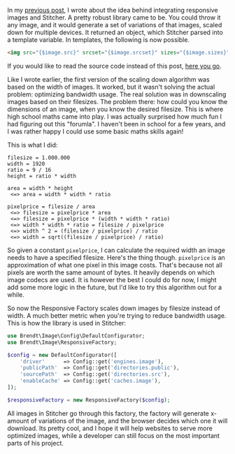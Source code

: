 In my [previous post](/blog/tackling_responsive_images-part_1), I wrote about the idea behind integrating responsive images and Stitcher. A pretty robust library came to be. You could throw it any image, and it would generate a set of variations of that images, scaled down for multiple devices. It returned an object, which Stitcher parsed into a template variable. In templates, the following is now possible.

```html
<img src="{$image.src}" srcset="{$image.srcset}" sizes="{$image.sizes}" />
```

If you would like to read the source code instead of this post, [here you go](https://github.com/brendt/responsive-images).

Like I wrote earlier, the first version of the scaling down algorithm was based on the width of images. It worked, but it wasn't solving the actual problem: optimizing bandwidth usage. The real solution was in downscaling images based on their filesizes. The problem there: how could you know the dimensions of an image, when you know the desired filesize. This is where high school maths came into play. I was actually surprised how much fun I had figuring out this "forumla". I haven't been in school for a few years, and I was rather happy I could use some basic maths skills again!

This is what I did:

```
filesize = 1.000.000
width = 1920
ratio = 9 / 16
height = ratio * width

area = width * height
 <=> area = width * width * ratio

pixelprice = filesize / area
 <=> filesize = pixelprice * area
 <=> filesize = pixelprice * (width * width * ratio)
 <=> width * width * ratio = filesize / pixelprice
 <=> width ^ 2 = (filesize / pixelprice) / ratio
 <=> width = sqrt((filesize / pixelprice) / ratio)
```

So given a constant `pixelprice`, I can calculate the required width an image needs to have a specified filesize. Here's the thing though. `pixelprice` is an approximation of what one pixel in this image costs. That's because not all pixels are worth the same amount of bytes. It heavily depends on which image codecs are used. It is however the best I could do for now, I might add some more logic in the future, but I'd like to try this algorithm out for a while. 

So now the Responsive Factory scales down images by filesize instead of width. A much better metric when you're trying to reduce bandwidth usage. This is how the library is used in Stitcher:

```php
use Brendt\Image\Config\DefaultConfigurator;
use Brendt\Image\ResponsiveFactory;

$config = new DefaultConfigurator([
    'driver'      => Config::get('engines.image'),
    'publicPath'  => Config::get('directories.public'),
    'sourcePath'  => Config::get('directories.src'),
    'enableCache' => Config::get('caches.image'),
]);

$responsiveFactory = new ResponsiveFactory($config);
```

All images in Stitcher go through this factory, the factory will generate x-amount of variations of the image, and the browser decides which one it will download. Its pretty cool, and I hope it will help websites to serve more optimized images, while a developer can still focus on the most important parts of his project.

